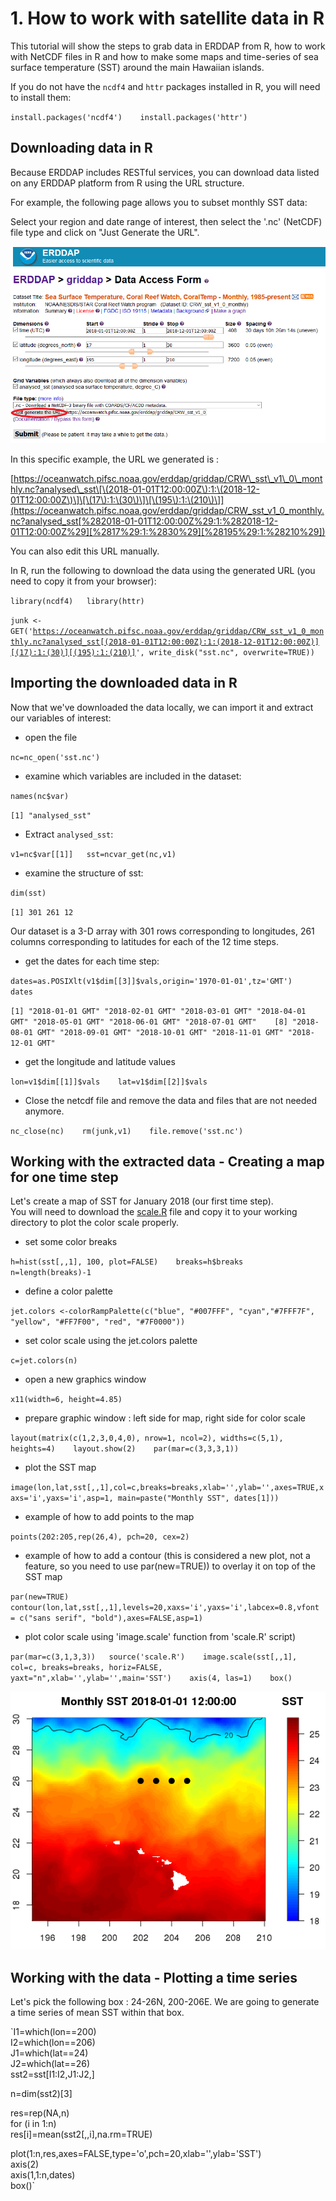 # 1. How to work with satellite data in R

This tutorial will show the steps to grab data in ERDDAP from R, how to work with NetCDF files in R and how to make some maps and time-series of sea surface temperature \(SST\) around the main Hawaiian islands.

 If you do not have the `ncdf4` and `httr` packages installed in R, you will need to install them:

`install.packages('ncdf4')   
install.packages('httr')`

## Downloading data in R

Because ERDDAP includes RESTful services, you can download data listed on any ERDDAP platform from R using the URL structure. 

For example, the following page allows you to subset monthly SST data:  


Select your region and date range of interest, then select the '.nc' \(NetCDF\) file type and click on "Just Generate the URL".

![](../../.gitbook/assets/image%20%28107%29.png)

In this specific example, the URL we generated is :

[https://oceanwatch.pifsc.noaa.gov/erddap/griddap/CRW\_sst\_v1\_0\_monthly.nc?analysed\_sst\[\(2018-01-01T12:00:00Z\):1:\(2018-12-01T12:00:00Z\)\]\[\(17\):1:\(30\)\]\[\(195\):1:\(210\)\]](https://oceanwatch.pifsc.noaa.gov/erddap/griddap/CRW_sst_v1_0_monthly.nc?analysed_sst[%282018-01-01T12:00:00Z%29:1:%282018-12-01T12:00:00Z%29][%2817%29:1:%2830%29][%28195%29:1:%28210%29])

You can also edit this URL manually.   
  
In R, run the following to download the data using the generated URL \(you need to copy it from your browser\):

`library(ncdf4)  
library(httr)`

`junk <- GET('`[`https://oceanwatch.pifsc.noaa.gov/erddap/griddap/CRW_sst_v1_0_monthly.nc?analysed_sst[(2018-01-01T12:00:00Z):1:(2018-12-01T12:00:00Z)][(17):1:(30)][(195):1:(210)]`](https://oceanwatch.pifsc.noaa.gov/erddap/griddap/CRW_sst_v1_0_monthly.nc?analysed_sst[%282018-01-01T12:00:00Z%29:1:%282018-12-01T12:00:00Z%29][%2817%29:1:%2830%29][%28195%29:1:%28210%29])`', write_disk("sst.nc", overwrite=TRUE))`

## Importing the downloaded data in R

Now that we've downloaded the data locally, we can import it and extract our variables of interest:

* open the file

`nc=nc_open('sst.nc')`

* examine which variables are included in the dataset:

`names(nc$var)`

`[1] "analysed_sst"`

* Extract `analysed_sst`:

`v1=nc$var[[1]]  
sst=ncvar_get(nc,v1)`

* examine the structure of sst:

`dim(sst)`

`[1] 301 261 12`

Our dataset is a 3-D array with 301 rows corresponding to longitudes, 261 columns corresponding to latitudes for each of the 12 time steps.

* get the dates for each time step:

`dates=as.POSIXlt(v1$dim[[3]]$vals,origin='1970-01-01',tz='GMT')   
dates`

`[1] "2018-01-01 GMT" "2018-02-01 GMT" "2018-03-01 GMT" "2018-04-01 GMT" "2018-05-01 GMT" "2018-06-01 GMT" "2018-07-01 GMT"   
[8] "2018-08-01 GMT" "2018-09-01 GMT" "2018-10-01 GMT" "2018-11-01 GMT" "2018-12-01 GMT"`

* get the longitude and latitude values

`lon=v1$dim[[1]]$vals   
lat=v1$dim[[2]]$vals`

* Close the netcdf file and remove the data and files that are not needed anymore.

`nc_close(nc)   
rm(junk,v1)   
file.remove('sst.nc')`

## Working with the extracted data - Creating a map for one time step

Let's create a map of SST for January 2018 \(our first time step\).   
You will need to download the [scale.R](https://oceanwatch.pifsc.noaa.gov/files/scale.R) file and copy it to your working directory to plot the color scale properly.

* set some color breaks

`h=hist(sst[,,1], 100, plot=FALSE)   
breaks=h$breaks   
n=length(breaks)-1`

* define a color palette

`jet.colors <-colorRampPalette(c("blue", "#007FFF", "cyan","#7FFF7F", "yellow", "#FF7F00", "red", "#7F0000"))`

* set color scale using the jet.colors palette

`c=jet.colors(n)`

* open a new graphics window

`x11(width=6, height=4.85)`

* prepare graphic window : left side for map, right side for color scale

`layout(matrix(c(1,2,3,0,4,0), nrow=1, ncol=2), widths=c(5,1), heights=4)   
layout.show(2)   
par(mar=c(3,3,3,1))`

* plot the SST map

`image(lon,lat,sst[,,1],col=c,breaks=breaks,xlab='',ylab='',axes=TRUE,xaxs='i',yaxs='i',asp=1, main=paste("Monthly SST", dates[1]))`

* example of how to add points to the map

`points(202:205,rep(26,4), pch=20, cex=2)`

* example of how to add a contour \(this is considered a new plot, not a feature, so you need to use par\(new=TRUE\)\) to overlay it on top of the SST map

`par(new=TRUE)   
contour(lon,lat,sst[,,1],levels=20,xaxs='i',yaxs='i',labcex=0.8,vfont = c("sans serif", "bold"),axes=FALSE,asp=1)` 

* plot color scale using 'image.scale' function from 'scale.R' script\)

`par(mar=c(3,1,3,3))  
source('scale.R')   
image.scale(sst[,,1], col=c, breaks=breaks, horiz=FALSE, yaxt="n",xlab='',ylab='',main='SST')   
axis(4, las=1)   
box()`

![](../../.gitbook/assets/image%20%2818%29.png)

## Working with the data - Plotting a time series 

Let's pick the following box : 24-26N, 200-206E. We are going to generate a time series of mean SST within that box.

`I1=which(lon==200)   
I2=which(lon==206)   
J1=which(lat==24)   
J2=which(lat==26)   
sst2=sst[I1:I2,J1:J2,]   
  
n=dim(sst2)[3]   
  
res=rep(NA,n)   
for (i in 1:n)   
    res[i]=mean(sst2[,,i],na.rm=TRUE)   
  
plot(1:n,res,axes=FALSE,type='o',pch=20,xlab='',ylab='SST')   
axis(2)   
axis(1,1:n,dates)   
box()`

